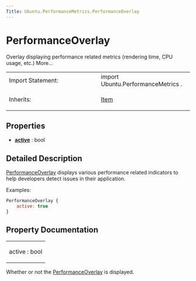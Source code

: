 ```yaml
---
Title: Ubuntu.PerformanceMetrics.PerformanceOverlay
---
```

        
PerformanceOverlay
==================

<span class="subtitle"></span>
Overlay displaying performance related metrics (rendering time, CPU usage, etc.) More...

<table>
<colgroup>
<col width="50%" />
<col width="50%" />
</colgroup>
<tbody>
<tr class="odd">
<td>Import Statement:</td>
<td>import Ubuntu.PerformanceMetrics .</td>
</tr>
<tr class="even">
<td>Inherits:</td>
<td><p><a href="QtQuick.Item.md">Item</a></p></td>
</tr>
</tbody>
</table>

<span id="properties"></span>
Properties
----------

-   ****[active](#active-prop)**** : bool

<span id="details"></span>
Detailed Description
--------------------

[PerformanceOverlay](index.html) displays various performance related indicators to help developers detect issues in their application.

Examples:

``` qml
PerformanceOverlay {
    active: true
}
```

Property Documentation
----------------------

<table>
<colgroup>
<col width="100%" />
</colgroup>
<tbody>
<tr class="odd">
<td><p><span id="active-prop"></span><span class="name">active</span> : <span class="type">bool</span></p></td>
</tr>
</tbody>
</table>

Whether or not the [PerformanceOverlay](index.html) is displayed.

